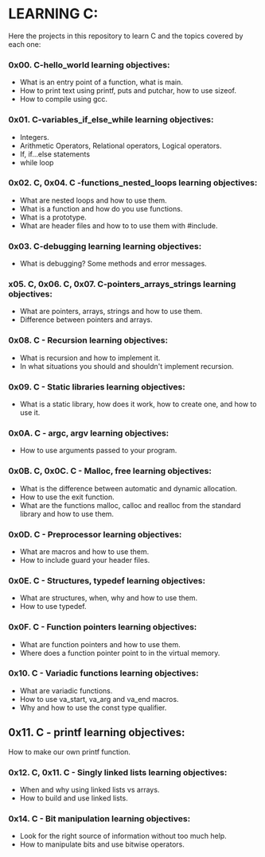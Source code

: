 # LEARNING C:
 Here the projects in this repository to learn C and the topics covered by each one:

### 0x00. C-hello_world learning objectives:
- What is an entry point of a  function, what is main.
- How to print text using printf, puts and putchar, how to use sizeof.
- How to compile using gcc.

### 0x01. C-variables_if_else_while learning objectives:
- Integers.
- Arithmetic Operators, Relational operators, Logical operators.
- If, if…else  statements
- while loop

### 0x02. C, 0x04. C -functions_nested_loops  learning objectives:
- What are nested loops and how to use them.
- What is a function and how do you use functions.
- What is a prototype.
- What are header files and how to to use them with #include.

### 0x03. C-debugging learning learning objectives:
- What is debugging? Some methods and error messages.

### x05. C, 0x06. C, 0x07. C-pointers_arrays_strings learning objectives:
- What are pointers, arrays, strings and how to use them.
- Difference between pointers and arrays.

### 0x08. C - Recursion learning objectives:
- What is recursion and how to implement it.
- In what situations you should and shouldn't implement recursion.

### 0x09. C - Static libraries learning objectives:
- What is a static library, how does it work, how to create one, and how to use it.

### 0x0A. C - argc, argv learning objectives:
- How to use arguments passed to your program.

### 0x0B. C, 0x0C. C - Malloc, free learning objectives:
- What is the difference between automatic and dynamic allocation.
- How to use the exit function.
- What are the functions malloc, calloc and realloc from the standard library and how to use them.

### 0x0D. C - Preprocessor learning objectives:
- What are macros and how to use them.
- How to include guard your header files.

### 0x0E. C - Structures, typedef learning objectives:
- What are structures, when, why and how to use them.
- How to use typedef.

### 0x0F. C - Function pointers learning objectives:
- What are function pointers and how to use them.
- Where does a function pointer point to in the virtual memory.

### 0x10. C - Variadic functions learning objectives:
- What are variadic functions.
- How to use va_start, va_arg and va_end macros. 
- Why and how to use the const type qualifier. 
 
 ## 0x11. C - printf  learning objectives:
 How to make our own printf function.

 ### 0x12. C, 0x11. C - Singly linked lists learning objectives:
 - When and why using linked lists vs arrays.
 - How to build and use linked lists.
 
 ### 0x14. C - Bit manipulation learning objectives:
 - Look for the right source of information without too much help.
 - How to manipulate bits and use bitwise operators.
